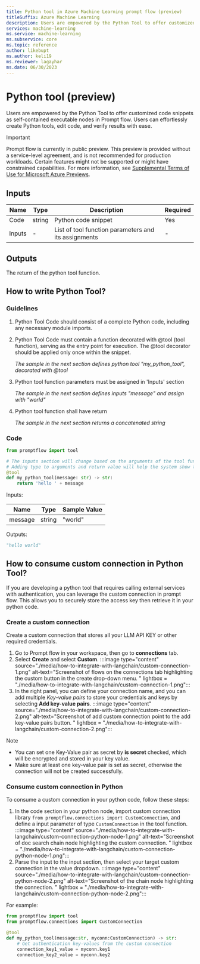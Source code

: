 ```yaml
---
title: Python tool in Azure Machine Learning prompt flow (preview)
titleSuffix: Azure Machine Learning
description: Users are empowered by the Python Tool to offer customized code snippets as self-contained executable nodes in Prompt flow.
services: machine-learning
ms.service: machine-learning
ms.subservice: core
ms.topic: reference
author: likebupt
ms.author: keli19
ms.reviewer: lagayhar
ms.date: 06/30/2023
---
```


# Python tool (preview)

Users are empowered by the Python Tool to offer customized code snippets as self-contained executable nodes in Prompt flow. Users can effortlessly create Python tools, edit code, and verify results with ease.

> [!IMPORTANT]
> Prompt flow is currently in public preview. This preview is provided without a service-level agreement, and is not recommended for production workloads. Certain features might not be supported or might have constrained capabilities.
> For more information, see [Supplemental Terms of Use for Microsoft Azure Previews](https://azure.microsoft.com/support/legal/preview-supplemental-terms/).

## Inputs

| Name   | Type   | Description                                          | Required |
|--------|--------|------------------------------------------------------|---------|
| Code   | string | Python code snippet                                  | Yes     |
| Inputs | -      | List of tool function parameters and its assignments | -       |

## Outputs

The return of the python tool function.

## How to write Python Tool?

### Guidelines

1. Python Tool Code should consist of a complete Python code, including any necessary module imports.

2. Python Tool Code must contain a function decorated with @tool (tool function), serving as the entry point for execution. The @tool decorator should be applied only once within the snippet.

   *The sample in the next section defines python tool "my_python_tool", decorated with @tool*

3. Python tool function parameters must be assigned in 'Inputs' section

    *The sample in the next section defines inputs "message" and assign with "world"*

4. Python tool function shall have return

    *The sample in the next section returns a concatenated string*

### Code

```python
from promptflow import tool

# The inputs section will change based on the arguments of the tool function, after you save the code
# Adding type to arguments and return value will help the system show the types properly
@tool
def my_python_tool(message: str) -> str:
    return 'hello ' + message

```

Inputs:

| Name    | Type   | Sample Value |
|---------|--------|--------------|
| message | string | "world"      |

Outputs:

```python
"hello world"
```


## How to consume custom connection in Python Tool?

If you are developing a python tool that requires calling external services with authentication, you can leverage the custom connection in prompt flow. This allows you to securely store the access key then retrieve it in your python code.

### Create a custom connection

Create a custom connection that stores all your LLM API KEY or other required credentials.

1. Go to Prompt flow in your workspace, then go to **connections** tab.
2. Select **Create** and select **Custom**.
    :::image type="content" source="./media/how-to-integrate-with-langchain/custom-connection-1.png" alt-text="Screenshot of flows on the connections tab highlighting the custom button in the create drop-down menu. " lightbox = "./media/how-to-integrate-with-langchain/custom-connection-1.png":::
1. In the right panel, you can define your connection name, and you can add multiple *Key-value pairs* to store your credentials and keys by selecting **Add key-value pairs**.
    :::image type="content" source="./media/how-to-integrate-with-langchain/custom-connection-2.png" alt-text="Screenshot of add custom connection point to the add key-value pairs button. " lightbox = "./media/how-to-integrate-with-langchain/custom-connection-2.png":::

> [!NOTE]
> - You can set one Key-Value pair as secret by **is secret** checked, which will be encrypted and stored in your key value.
> - Make sure at least one key-value pair is set as secret, otherwise the connection will not be created successfully.


### Consume custom connection in Python

To consume a custom connection in your python code, follow these steps:

1. In the code section in your python node, import custom connection library `from promptflow.connections import CustomConnection`, and define a input parameter of type `CustomConnection` in the tool function.
    :::image type="content" source="./media/how-to-integrate-with-langchain/custom-connection-python-node-1.png" alt-text="Screenshot of doc search chain node highlighting the custom connection. " lightbox = "./media/how-to-integrate-with-langchain/custom-connection-python-node-1.png":::
1. Parse the input to the input section, then select your target custom connection in the value dropdown.
    :::image type="content" source="./media/how-to-integrate-with-langchain/custom-connection-python-node-2.png" alt-text="Screenshot of the chain node highlighting the connection. " lightbox = "./media/how-to-integrate-with-langchain/custom-connection-python-node-2.png":::

For example:

```python
from promptflow import tool
from promptflow.connections import CustomConnection

@tool
def my_python_tool(message:str, myconn:CustomConnection) -> str:
    # Get authentication key-values from the custom connection
    connection_key1_value = myconn.key1
    connection_key2_value = myconn.key2
```

